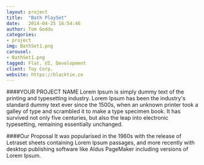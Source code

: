 ```yaml
---
layout: project
title:  "Bath PlaySet"
date:   2014-04-25 16:54:46
author: Tom Goddu
categories:
- project
img: BathSet1.png
carousel:
- BathSet1.png
tagged: Flat, UI, Development
client: Toy Corp.
website: https://blacktie.co
---
```

####YOUR PROJECT NAME
Lorem Ipsum is simply dummy text of the printing and typesetting industry. Lorem Ipsum has been the industry's standard dummy text ever since the 1500s, when an unknown printer took a galley of type and scrambled it to make a type specimen book. It has survived not only five centuries, but also the leap into electronic typesetting, remaining essentially unchanged.

####Our Proposal
It was popularised in the 1960s with the release of Letraset sheets containing Lorem Ipsum passages, and more recently with desktop publishing software like Aldus PageMaker including versions of Lorem Ipsum.
